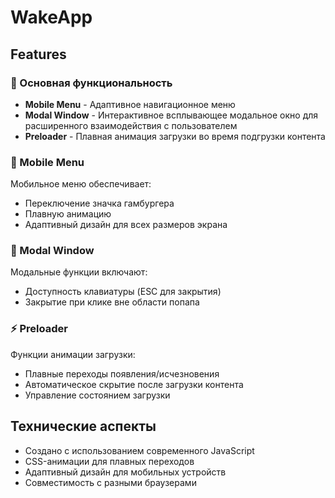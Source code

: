 # WakeApp

## Features

### 🚀 Основная функциональность
- **Mobile Menu** - Адаптивное навигационное меню
- **Modal Window** - Интерактивное всплывающее модальное окно для расширенного взаимодействия с пользователем
- **Preloader** - Плавная анимация загрузки во время подгрузки контента

### 📱 Mobile Menu
Мобильное меню обеспечивает:
- Переключение значка гамбургера
- Плавную анимацию
- Адаптивный дизайн для всех размеров экрана

### 💫 Modal Window
Модальные функции включают:
- Доступность клавиатуры (ESC для закрытия)
- Закрытие при клике вне области попапа

### ⚡ Preloader
Функции анимации загрузки:
- Плавные переходы появления/исчезновения
- Автоматическое скрытие после загрузки контента
- Управление состоянием загрузки

## Технические аспекты
- Создано с использованием современного JavaScript
- CSS-анимации для плавных переходов
- Адаптивный дизайн для мобильных устройств
- Совместимость с разными браузерами
